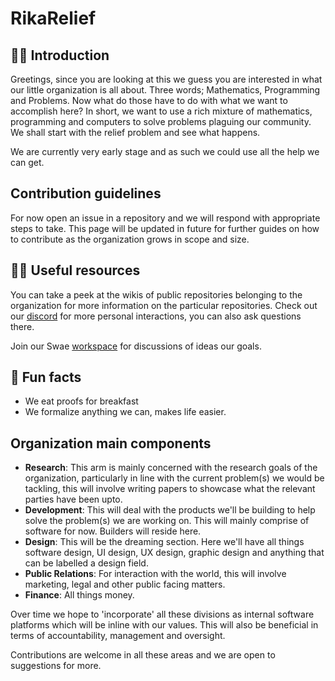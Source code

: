 # RikaRelief

<!-- ## Hi there 👋 -->

## 🙋‍♀️ Introduction

Greetings, since you are looking at this we guess you are interested in what our little organization is all about. Three words; Mathematics, Programming
and Problems. Now what do those have to do with what we want to accomplish here? In short, we want to use a rich mixture of mathematics, programming and
computers to solve problems plaguing our community. We shall start with the relief problem and see what happens.

We are currently very early stage and as such we could use all the help we can get.

## Contribution guidelines

For now open an issue in a repository and we will respond with appropriate steps to take. This page will be updated in future for further guides on how to
contribute as the organization grows in scope and size.

## 👩‍💻 Useful resources

You can take a peek at the wikis of public repositories belonging to the organization for more information on the particular repositories.
Check out our [discord](https://discord.gg/7e5PAqnbdp) for more personal interactions, you can also ask questions there.

Join our Swae [workspace](https://rikarelief.swae.io/sign-up) for discussions of ideas our goals.

## 🍿 Fun facts

- We eat proofs for breakfast
- We formalize anything we can, makes life easier.

## Organization main components

- **Research**: This arm is mainly concerned with the research goals of the organization, particularly in line with the current problem(s) we would be tackling, this will involve writing papers to showcase what the relevant parties have been upto.
- **Development**: This will deal with the products we'll be building to help solve the problem(s) we are working on. This will mainly comprise of software for now. Builders will reside here.
- **Design**: This will be the dreaming section. Here we'll have all things software design, UI design, UX design, graphic design and anything that can be labelled a design field.
- **Public Relations**: For interaction with the world, this will involve marketing, legal and other public facing matters.
- **Finance**: All things money.

Over time we hope to 'incorporate' all these divisions as internal software platforms which will be inline with our values. This will also be beneficial
in terms of accountability, management and oversight.

Contributions are welcome in all these areas and we are open to suggestions for more.
<!--

**Here are some ideas to get you started:**

🙋‍♀️ A short introduction - what is your organization all about?
🌈 Contribution guidelines - how can the community get involved?
👩‍💻 Useful resources - where can the community find your docs? Is there anything else the community should know?
🍿 Fun facts - what does your team eat for breakfast?
🧙 Remember, you can do mighty things with the power of [Markdown](https://docs.github.com/github/writing-on-github/getting-started-with-writing-and-formatting-on-github/basic-writing-and-formatting-syntax)
-->
